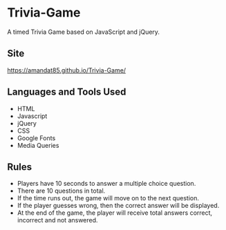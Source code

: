 # Trivia-Game
A timed Trivia Game based on JavaScript and jQuery.

## Site
https://amandat85.github.io/Trivia-Game/

## Languages and Tools Used
* HTML
* Javascript
* jQuery
* CSS
* Google Fonts
* Media Queries

## Rules
* Players have 10 seconds to answer a multiple choice question.
* There are 10 questions in total.
* If the time runs out, the game will move on to the next question.
* If the player guesses wrong, then the correct answer will be displayed.
* At the end of the game, the player will receive total answers correct, incorrect and not answered.